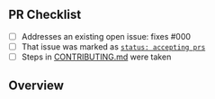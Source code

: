 <!-- 👋 Hi, thanks for sending a PR to intl-watcher! 💖
Please fill out all fields below and make sure each item is true and [x] checked.
Otherwise we may not be able to review your PR. -->

## PR Checklist

- [ ] Addresses an existing open issue: fixes #000
- [ ] That issue was marked as [`status: accepting prs`](https://github.com/ChristianIvicevic/intl-watcher/issues?q=is%3Aopen+is%3Aissue+label%3A%22status%3A+accepting+prs%22)
- [ ] Steps in [CONTRIBUTING.md](https://github.com/ChristianIvicevic/intl-watcher/blob/main/.github/CONTRIBUTING.md) were taken

## Overview

<!-- Description of what is changed and how the code change does that. -->
